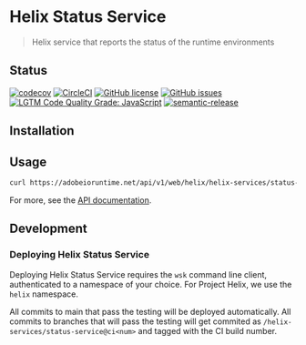 # Helix Status Service

> Helix service that reports the status of the runtime environments

## Status
[![codecov](https://img.shields.io/codecov/c/github/adobe/helix-status-service.svg)](https://codecov.io/gh/adobe/helix-status-service)
[![CircleCI](https://img.shields.io/circleci/project/github/adobe/helix-status-service.svg)](https://circleci.com/gh/adobe/helix-status-service)
[![GitHub license](https://img.shields.io/github/license/adobe/helix-status-service.svg)](https://github.com/adobe/helix-status-service/blob/main/LICENSE.txt)
[![GitHub issues](https://img.shields.io/github/issues/adobe/helix-status-service.svg)](https://github.com/adobe/helix-status-service/issues)
[![LGTM Code Quality Grade: JavaScript](https://img.shields.io/lgtm/grade/javascript/g/adobe/helix-status-service.svg?logo=lgtm&logoWidth=18)](https://lgtm.com/projects/g/adobe/helix-status-service)
[![semantic-release](https://img.shields.io/badge/%20%20%F0%9F%93%A6%F0%9F%9A%80-semantic--release-e10079.svg)](https://github.com/semantic-release/semantic-release)

## Installation

## Usage

```bash
curl https://adobeioruntime.net/api/v1/web/helix/helix-services/status-service@v1
```

For more, see the [API documentation](docs/API.md).

## Development

### Deploying Helix Status Service

Deploying Helix Status Service requires the `wsk` command line client, authenticated to a namespace of your choice. For Project Helix, we use the `helix` namespace.

All commits to main that pass the testing will be deployed automatically. All commits to branches that will pass the testing will get commited as `/helix-services/status-service@ci<num>` and tagged with the CI build number.
